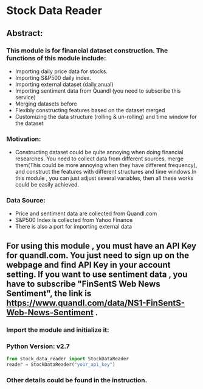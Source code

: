 # Stock Data Reader

## Abstract:
### This module is for financial dataset construction. The functions of this module include:
- Importing daily price data for stocks.
- Importing S&P500 daily index.
- Importing external dataset (daily,anual)
- Importing sentiment data from Quandl (you need to subscribe this service)
- Merging datasets before
- Flexibly constructing features based on the dataset merged
- Customizing the data structure (rolling & un-rolling) and time window for the dataset
### Motivation:
- Constructing dataset could be quite annoying when doing financial researches. You need to collect data from different sources, merge them(This could be more annoying when they have different frequency), and construct the features with different structures and time windows.In this module , you can just adjust several variables, then all these works could be easily achieved.
### Data Source:
- Price and sentiment data are collected from Quandl.com
- S&P500 Index is collected from Yahoo Finance
- There is also a port for importing external data
## For using this module , you must have an API Key for quandl.com. You just need to sign up on the webpage and find API Key in your account setting. If you want to use sentiment data , you have to subscribe "FinSentS Web News Sentiment", the link is https://www.quandl.com/data/NS1-FinSentS-Web-News-Sentiment .
### Import the module and initialize it:
### Python Version: v2.7

```python
from stock_data_reader import StockDataReader
reader = StockDataReader("your_api_key")
```
### Other details could be found in the instruction.
